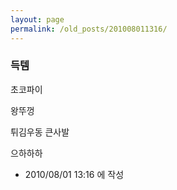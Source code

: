```yaml
---
layout: page
permalink: /old_posts/201008011316/
---
```


### 득템

초코파이

왕뚜껑

튀김우동 큰사발

으하하하




- 2010/08/01 13:16 에 작성